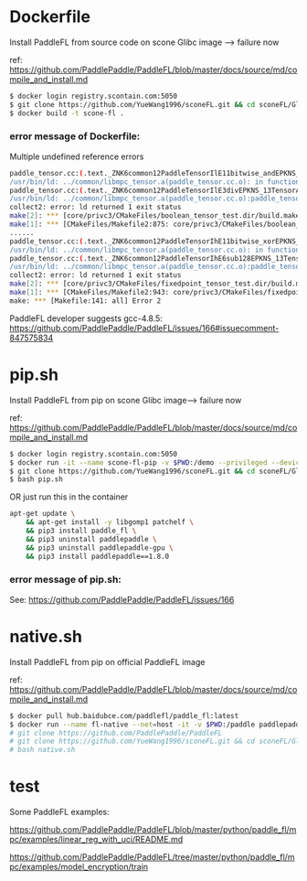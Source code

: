 # Dockerfile

Install PaddleFL from source code on scone Glibc image --> failure now

ref: https://github.com/PaddlePaddle/PaddleFL/blob/master/docs/source/md/compile_and_install.md

```bash
$ docker login registry.scontain.com:5050
$ git clone https://github.com/YueWang1996/sconeFL.git && cd sconeFL/Glibc
$ docker build -t scone-fl .
```

### error message of Dockerfile:

Multiple undefined reference errors

```bash
paddle_tensor.cc:(.text._ZNK6common12PaddleTensorIlE11bitwise_andEPKNS_13TensorAdapterIlEEPS3_[_ZNK6common12PaddleTensorIlE11bitwise_andEPKNS_13TensorAdapterIlEEPS3_]+0x259): undefined reference to `paddle::platform::ErrorSummary::ToString[abi:cxx11]() const'
/usr/bin/ld: ../common/libmpc_tensor.a(paddle_tensor.cc.o): in function `common::PaddleTensor<long>::div(common::TensorAdapter<long> const*, common::TensorAdapter<long>*) const':
paddle_tensor.cc:(.text._ZNK6common12PaddleTensorIlE3divEPKNS_13TensorAdapterIlEEPS3_[_ZNK6common12PaddleTensorIlE3divEPKNS_13TensorAdapterIlEEPS3_]+0x275): undefined reference to `paddle::platform::ErrorSummary::ToString[abi:cxx11]() const'
/usr/bin/ld: ../common/libmpc_tensor.a(paddle_tensor.cc.o):paddle_tensor.cc:(.text._ZNK6common12PaddleTensorIlE6add128EPKNS_13TensorAdapterIlEEPS3_bb[_ZNK6common12PaddleTensorIlE6add128EPKNS_13TensorAdapterIlEEPS3_bb]+0x4d5): more undefined references to `paddle::platform::ErrorSummary::ToString[abi:cxx11]() const' follow
collect2: error: ld returned 1 exit status
make[2]: *** [core/privc3/CMakeFiles/boolean_tensor_test.dir/build.make:95: core/privc3/boolean_tensor_test] Error 1
make[1]: *** [CMakeFiles/Makefile2:875: core/privc3/CMakeFiles/boolean_tensor_test.dir/all] Error 2
......
paddle_tensor.cc:(.text._ZNK6common12PaddleTensorIhE11bitwise_xorEPKNS_13TensorAdapterIhEEPS3_[_ZNK6common12PaddleTensorIhE11bitwise_xorEPKNS_13TensorAdapterIhEEPS3_]+0x265): undefined reference to `paddle::platform::ErrorSummary::ToString[abi:cxx11]() const'
/usr/bin/ld: ../common/libmpc_tensor.a(paddle_tensor.cc.o): in function `common::PaddleTensor<unsigned char>::sub128(common::TensorAdapter<unsigned char> const*, common::TensorAdapter<unsigned char>*, bool, bool) const':
paddle_tensor.cc:(.text._ZNK6common12PaddleTensorIhE6sub128EPKNS_13TensorAdapterIhEEPS3_bb[_ZNK6common12PaddleTensorIhE6sub128EPKNS_13TensorAdapterIhEEPS3_bb]+0x472): undefined reference to `paddle::platform::ErrorSummary::ToString[abi:cxx11]() const'
/usr/bin/ld: ../common/libmpc_tensor.a(paddle_tensor.cc.o):paddle_tensor.cc:(.text._ZNK6common12PaddleTensorIhE11bitwise_andEPKNS_13TensorAdapterIhEEPS3_[_ZNK6common12PaddleTensorIhE11bitwise_andEPKNS_13TensorAdapterIhEEPS3_]+0x265): more undefined references to `paddle::platform::ErrorSummary::ToString[abi:cxx11]() const' follow
collect2: error: ld returned 1 exit status
make[2]: *** [core/privc3/CMakeFiles/fixedpoint_tensor_test.dir/build.make:95: core/privc3/fixedpoint_tensor_test] Error 1
make[1]: *** [CMakeFiles/Makefile2:943: core/privc3/CMakeFiles/fixedpoint_tensor_test.dir/all] Error 2
make: *** [Makefile:141: all] Error 2
```

PaddleFL developer suggests gcc-4.8.5: https://github.com/PaddlePaddle/PaddleFL/issues/166#issuecomment-847575834


# pip.sh

Install PaddleFL from pip on scone Glibc image--> failure now

ref: https://github.com/PaddlePaddle/PaddleFL/blob/master/docs/source/md/compile_and_install.md

```bash
$ docker login registry.scontain.com:5050
$ docker run -it --name scone-fl-pip -v $PWD:/demo --privileged --device /dev/isgx registry.scontain.com:5050/lequocdo/scone-paddle:paddle-fl-1.8.0
$ git clone https://github.com/YueWang1996/sconeFL.git && cd sconeFL/Glibc
$ bash pip.sh
```

OR just run this in the container

```bash
apt-get update \
    && apt-get install -y libgomp1 patchelf \
    && pip3 install paddle_fl \
    && pip3 uninstall paddlepaddle \
    && pip3 uninstall paddlepaddle-gpu \
    && pip3 install paddlepaddle==1.8.0
```

### error message of pip.sh:

See: https://github.com/PaddlePaddle/PaddleFL/issues/166


# native.sh

Install PaddleFL from pip on official PaddleFL image

ref: https://github.com/PaddlePaddle/PaddleFL/blob/master/docs/source/md/compile_and_install.md

```bash
$ docker pull hub.baidubce.com/paddlefl/paddle_fl:latest
$ docker run --name fl-native --net=host -it -v $PWD:/paddle paddlepaddle/paddlefl:latest /bin/bash
# git clone https://github.com/PaddlePaddle/PaddleFL  
# git clone https://github.com/YueWang1996/sconeFL.git && cd sconeFL/Glibc
# bash native.sh
```

# test

Some PaddleFL examples:

https://github.com/PaddlePaddle/PaddleFL/blob/master/python/paddle_fl/mpc/examples/linear_reg_with_uci/README.md

https://github.com/PaddlePaddle/PaddleFL/tree/master/python/paddle_fl/mpc/examples/model_encryption/train

